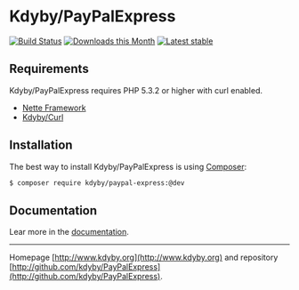 Kdyby/PayPalExpress
======

[![Build Status](https://travis-ci.org/Kdyby/PayPalExpress.svg?branch=master)](https://travis-ci.org/Kdyby/PayPalExpress)
[![Downloads this Month](https://img.shields.io/packagist/dm/Kdyby/PayPalExpress.svg)](https://packagist.org/packages/Kdyby/PayPalExpress)
[![Latest stable](https://img.shields.io/packagist/v/kdyby/paypal-express.svg)](https://packagist.org/packages/kdyby/paypal-express)


Requirements
------------

Kdyby/PayPalExpress requires PHP 5.3.2 or higher with curl enabled.

- [Nette Framework](https://github.com/nette/nette)
- [Kdyby/Curl](https://github.com/kdyby/curl)


Installation
------------

The best way to install Kdyby/PayPalExpress is using  [Composer](http://getcomposer.org/):

```sh
$ composer require kdyby/paypal-express:@dev
```


Documentation
------------

Lear more in the [documentation](https://github.com/Kdyby/PayPalExpress/blob/master/docs/en/index.md).


-----

Homepage [http://www.kdyby.org](http://www.kdyby.org) and repository [http://github.com/kdyby/PayPalExpress](http://github.com/kdyby/PayPalExpress).
